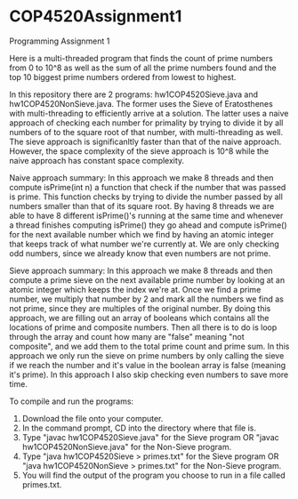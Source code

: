 # COP4520Assignment1
Programming Assignment 1

Here is a multi-threaded program that finds the count of prime numbers from 0 to 10^8 as well as the sum of all the prime numbers found and the top 10 biggest prime numbers ordered from lowest to highest. 

In this repository there are 2 programs: hw1COP4520Sieve.java and hw1COP4520NonSieve.java. The former uses the Sieve of Eratosthenes with multi-threading to efficiently arrive at a solution. The latter uses a naive approach of checking each number for primality by trying to divide it by all numbers of to the square root of that number, with multi-threading as well. The sieve approach is significanltly faster than that of the naive approach. However, the space complexity of the sieve approach is 10^8 while the naive approach has constant space complexity. 

Naive approach summary:
In this approach we make 8 threads and then compute isPrime(int n) a function that check if the number that was passed is prime. This function checks by trying to divide the number passed by all numbers smaller than that of its square root. By having 8 threads we are able to have 8 different isPrime()'s running at the same time and whenever a thread finishes computing isPrime() they go ahead and compute isPrime() for the next available number which we find by having an atomic integer that keeps track of what number we're currently at. We are only checking odd numbers, since we already know that even numbers are not prime.

Sieve approach summary:
In this approach we make 8 threads and then compute a prime sieve on the next available prime number by looking at an atomic integer which keeps the index we're at. Once we find a prime number, we multiply that number by 2 and mark all the numbers we find as not prime, since they are multiples of the original number. By doing this approach, we are filling out an array of booleans which contains all the locations of prime and composite numbers. Then all there is to do is loop through the array and count how many are "false" meaning "not composite", and we add them to the total prime count and prime sum. In this approach we only run the sieve on prime numbers by only calling the sieve if we reach the number and it's value in the boolean array is false (meaning it's prime). In this approach I also skip checking even numbers to save more time.

To compile and run the programs:
1. Download the file onto your computer.
2. In the command prompt, CD into the directory where that file is.
3. Type "javac hw1COP4520Sieve.java" for the Sieve program OR "javac hw1COP4520NonSieve.java" for the Non-Sieve program.
4. Type "java hw1COP4520Sieve > primes.txt" for the Sieve program OR  "java hw1COP4520NonSieve > primes.txt" for the Non-Sieve program.
5. You will find the output of the program you choose to run in a file called primes.txt.
